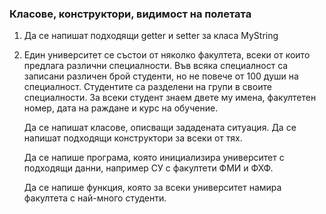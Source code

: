 ### Класове, конструктори, видимост на полетата

1. Да се напишат подходящи getter и setter за класа MyString

1. Един университет се състои от няколко факултета, всеки от които предлага различни специалности.
   Във всяка специалност са записани различен брой студенти, но не повече от 100 души на специалност. Студентите са разделени на групи в своите специалности. За всеки студент знаем двете му имена, факултетен номер, дата на раждане и курс на обучение.

   Да се напишат класове, описващи зададената ситуация. Да се напишат подходящи конструктори за всеки от тях.

   Да се напише програма, която инициализира университет с подходящи данни, например СУ с факултети ФМИ и ФХФ.

   Да се напише функция, която за всеки университет намира факултета с най-много студенти.
